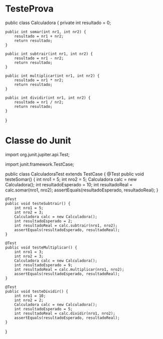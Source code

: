 # TesteProva




public class Calculadora {
	private int resultado = 0;

	public int somar(int nr1, int nr2) {
		resultado = nr1 + nr2;
		return resultado;
	}

	public int subtrair(int nr1, int nr2) {
		resultado = nr1 - nr2;
		return resultado;
	}

	public int multiplicar(int nr1, int nr2) {
		resultado = nr1 * nr2;
		return resultado;
	}

	public int dividir(int nr1, int nr2) {
		resultado = nr1 / nr2;
		return resultado;
	}
}



# Classe do Junit



import org.junit.jupiter.api.Test;

import junit.framework.TestCase;

public class CalculadoraTest extends TestCase {
	@Test
	public void testeSomar() {
		int nro1 = 5;
		int nro2 = 5;
		Calculadora calc = new Calculadora();
		int resultadoEsperado = 10;
		int resultadoReal = calc.somar(nro1, nro2);
		assertEquals(resultadoEsperado, resultadoReal);
	}

	@Test
	public void testeSubtrair() {
		int nro1 = 5;
		int nro2 = 3;
		Calculadora calc = new Calculadora();
		int resultadoEsperado = 2;
		int resultadoReal = calc.subtrair(nro1, nro2);
		assertEquals(resultadoEsperado, resultadoReal);
	}

	@Test
	public void testeMultiplicar() {
		int nro1 = 3;
		int nro2 = 3;
		Calculadora calc = new Calculadora();
		int resultadoEsperado = 9;
		int resultadoReal = calc.multiplicar(nro1, nro2);
		assertEquals(resultadoEsperado, resultadoReal);
	}

	@Test
	public void testeDividir() {
		int nro1 = 10;
		int nro2 = 2;
		Calculadora calc = new Calculadora();
		int resultadoEsperado = 5;
		int resultadoReal = calc.dividir(nro1, nro2);
		assertEquals(resultadoEsperado, resultadoReal);
	}
}
